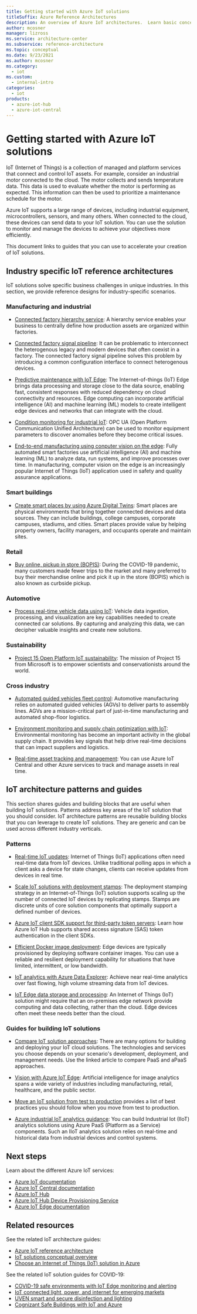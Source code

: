 ```yaml
---
title: Getting started with Azure IoT solutions
titleSuffix: Azure Reference Architectures
description: An overview of Azure IoT architectures.  Learn basic concepts around getting started with Azure IoT, how to get started building an IoT solution, or understand how to optimize an IoT solution for production.
author: mcosner
manager: lizross
ms.service: architecture-center
ms.subservice: reference-architecture
ms.topic: conceptual
ms.date: 9/23/2021
ms.author: mcosner
ms.category:
  - iot
ms.custom:
  - internal-intro
categories:
  - iot
products:
  - azure-iot-hub
  - azure-iot-central
---
```


# Getting started with Azure IoT solutions

IoT (Internet of Things) is a collection of managed and platform services that connect and control IoT assets. For example, consider an industrial motor connected to the cloud. The motor collects and sends temperature data. This data is used to evaluate whether the motor is performing as expected. This information can then be used to prioritize a maintenance schedule for the motor.

Azure IoT supports a large range of devices, including industrial equipment, microcontrollers, sensors, and many others. When connected to the cloud, these devices can send data to your IoT solution. You can use the solution to monitor and manage the devices to achieve your objectives more efficiently.

This document links to guides that you can use to accelerate your creation of IoT solutions.

## Industry specific IoT reference architectures

IoT solutions solve specific business challenges in unique industries. In this section, we provide reference designs for industry-specific scenarios.

### Manufacturing and industrial

* [Connected factory hierarchy service](../../solution-ideas/articles/connected-factory-hierarchy-service.yml): A hierarchy service enables your business to centrally define how production assets are organized within factories.

* [Connected factory signal pipeline](../../example-scenario/iot/connected-factory-signal-pipeline.yml): It can be problematic to interconnect the heterogenous legacy and modern devices that often coexist in a factory. The connected factory signal pipeline solves this problem by introducing a common configuration interface to connect heterogenous devices.

* [Predictive maintenance with IoT Edge](../../example-scenario/predictive-maintenance/iot-predictive-maintenance.yml): The Internet-of-things (IoT) Edge brings data processing and storage close to the data source, enabling fast, consistent responses with reduced dependency on cloud connectivity and resources. Edge computing can incorporate artificial intelligence (AI) and machine learning (ML) models to create intelligent edge devices and networks that can integrate with the cloud.

* [Condition monitoring for industrial IoT](../../solution-ideas/articles/condition-monitoring.yml): OPC UA (Open Platform Communication Unified Architecture) can be used to monitor equipment parameters to discover anomalies before they become critical issues.

* [End-to-end manufacturing using conputer vision on the edge](../../reference-architectures/ai/end-to-end-smart-factory.yml): Fully automated smart factories use artificial intelligence (AI) and machine learning (ML) to analyze data, run systems, and improve processes over time. In manufacturing, computer vision on the edge is an increasingly popular Internet of Things (IoT) application used in safety and quality assurance applications.

### Smart buildings

* [Create smart places by using Azure Digital Twins](../../example-scenario/iot/smart-places.yml): Smart places are physical environments that bring together connected devices and data sources. They can include buildings, college campuses, corporate campuses, stadiums, and cities. Smart places provide value by helping property owners, facility managers, and occupants operate and maintain sites.

### Retail

* [Buy online, pickup in store (BOPIS)](../../example-scenario/iot/vertical-buy-online-pickup-in-store.yml): During the COVID-19 pandemic, many customers made fewer trips to the market and many preferred to buy their merchandise online and pick it up in the store (BOPIS) which is also known as curbside pickup.

### Automotive

* [Process real-time vehicle data using IoT](../../example-scenario/data/realtime-analytics-vehicle-iot.yml): Vehicle data ingestion, processing, and visualization are key capabilities needed to create connected car solutions. By capturing and analyzing this data, we can decipher valuable insights and create new solutions.

### Sustainability

* [Project 15 Open Platform IoT sustainability](../../solution-ideas/articles/project-15-iot-sustainability.yml): The mission of Project 15 from Microsoft is to empower scientists and conservationists around the world.

### Cross industry

* [Automated guided vehicles fleet control](../../example-scenario/iot/automated-guided-vehicles-fleet-control.yml): Automotive manufacturing relies on automated guided vehicles (AGVs) to deliver parts to assembly lines. AGVs are a mission-critical part of just-in-time manufacturing and automated shop-floor logistics.

* [Environment monitoring and supply chain optimization with IoT](../../solution-ideas/articles/environment-monitoring-and-supply-chain-optimization.yml): Environmental monitoring has become an important activity in the global supply chain. It provides key signals that help drive real-time decisions that can impact suppliers and logistics.

* [Real-time asset tracking and management](../../solution-ideas/articles/real-time-asset-tracking-mgmt-iot-central.yml): You can use Azure IoT Central and other Azure services to track and manage assets in real time.

## IoT architecture patterns and guides

This section shares guides and building blocks that are useful when building IoT solutions. Patterns address key areas of the IoT solution that you should consider. IoT architecture patterns are reusable building blocks that you can leverage to create IoT solutions. They are generic and can be used across different industry verticals.

### Patterns

* [Real-time IoT updates](../../example-scenario/iot/real-time-iot-updates-cloud-apps.yml): Internet of Things (IoT) applications often need real-time data from IoT devices. Unlike traditional polling apps in which a client asks a device for state changes, clients can receive updates from devices in real time.

* [Scale IoT solutions with deployment stamps](../../example-scenario/iot/application-stamps.yml): The deployment stamping strategy in an Internet-of-Things (IoT) solution supports scaling up the number of connected IoT devices by replicating stamps. Stamps are discrete units of core solution components that optimally support a defined number of devices.

* [Azure IoT client SDK support for third-party token servers](../../guide/iot/azure-iot-client-sdk-support.md): Learn how Azure IoT Hub supports shared access signature (SAS) token authentication in the client SDKs.

* [Efficient Docker image deployment](../../example-scenario/iot/efficient-docker-image-deployment.yml): Edge devices are typically provisioned by deploying software container images. You can use a reliable and resilient deployment capability for situations that have limited, intermittent, or low bandwidth.

* [IoT analytics with Azure Data Explorer](../../solution-ideas/articles/iot-azure-data-explorer.yml): Achieve near real-time analytics over fast flowing, high volume streaming data from IoT devices.

* [IoT Edge data storage and processing](../../solution-ideas/articles/data-storage-edge.yml): An Internet of Things (IoT) solution might require that an on-premises edge network provide computing and data collecting, rather than the cloud. Edge devices often meet these needs better than the cloud.

### Guides for building IoT solutions

* [Compare IoT solution approaches](../../example-scenario/iot/iot-central-iot-hub-cheat-sheet.md): There are many options for building and deploying your IoT cloud solutions. The technologies and services you choose depends on your scenario's development, deployment, and management needs. Use the linked article to compare PaaS and aPaaS approaches.

* [Vision with Azure IoT Edge](../../guide/iot-edge-vision/index.md): Artificial intelligence for image analytics spans a wide variety of industries including manufacturing, retail, healthcare, and the public sector.

* [Move an IoT solution from test to production](../../example-scenario/iot/iot-move-to-production.md) provides a list of best practices you should follow when you move from test to production.

* [Azure industrial IoT analytics guidance](../../guide/iiot-guidance/iiot-architecture.md): You can build Industrial Iot (IIoT) analytics solutions using Azure PaaS (Platform as a Service) components. Such an IIoT analytics solution relies on real-time and historical data from industrial devices and control systems.

## Next steps

Learn about the different Azure IoT services:

* [Azure IoT documentation](/azure/iot-fundamentals)
* [Azure IoT Central documentation](/azure/iot-central)
* [Azure IoT Hub](/azure/iot-hub)
* [Azure IoT Hub Device Provisioning Service](/azure/iot-dps)
* [Azure IoT Edge documentation](/azure/iot-edge)

## Related resources

See the related IoT architecture guides:

* [Azure IoT reference architecture](../iot.yml)
* [IoT solutions conceptual overview](../../example-scenario/iot/introduction-to-solutions.yml)
* [Choose an Internet of Things (IoT) solution in Azure](../../example-scenario/iot/iot-central-iot-hub-cheat-sheet.md)

See the related IoT solution guides for COVID-19:

* [COVID-19 safe environments with IoT Edge monitoring and alerting](../../solution-ideas/articles/cctv-iot-edge-for-covid-19-safe-environment-and-mask-detection.yml)
* [IoT connected light, power, and internet for emerging markets](../../solution-ideas/articles/iot-power-management.yml)
* [UVEN smart and secure disinfection and lighting](../../solution-ideas/articles/uven-disinfection.yml)
* [Cognizant Safe Buildings with IoT and Azure](../../solution-ideas/articles/safe-buildings.yml)
